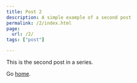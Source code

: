 ```yaml
---
title: Post 2
description: A simple example of a second post
permalink: /2/index.html
page:
  url: /2/
tags: ["post"]

---
```


This is the second post in a series.

Go [home](/).